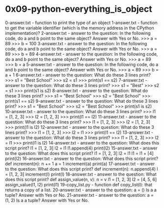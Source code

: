 # 0x09-python-everything_is_object

0-answer.txt - function to print the type of an object
1-answer.txt - function to get the variable identifier (which is the memory address in the CPython implementation)?
2-answer.txt - answer to the question:
                    In the following code, do a and b point to the same object? Answer with Yes or No.
                        >>> a = 89
                        >>> b = 100
3-answer.txt - answer to the question:
                    In the following code, do a and b point to the same object? Answer with Yes or No.
                        >>> a = 89
                        >>> b = 89
4-answer.txt - answer to the question:
                    In the following code, do a and b point to the same object? Answer with Yes or No.
                        >>> a = 89
                        >>> b = a
5-answer.txt - answer to the question:
                    In the following code, do a and b point to the same object? Answer with Yes or No.
                        >>> a = 89
                        >>> b = a + 1
6-answer.txt - answer to the question:
                    What do these 3 lines print?
                        >>> s1 = "Best School"
                        >>> s2 = s1
                        >>> print(s1 == s2)
7-answer.txt - answer to the question:
                    What do these 3 lines print?
                        >>> s1 = "Best"
                        >>> s2 = s1
                        >>> print(s1 is s2)
8-answer.txt - answer to the question:
                    What do these 3 lines print?
                        >>> s1 = "Best School"
                        >>> s2 = "Best School"
                        >>> print(s1 == s2)
9-answer.txt - answer to the question:
                   What do these 3 lines print?
                        >>> s1 = "Best School"
                        >>> s2 = "Best School"
                        >>> print(s1 is s2)
10-answer.txt - answer to the question:
                   What do these 3 lines print?
                        >>> l1 = [1, 2, 3]
                        >>> l2 = [1, 2, 3] 
                        >>> print(l1 == l2)
11-answer.txt - answer to the question:
                    What do these 3 lines print?
                        >>> l1 = [1, 2, 3]
                        >>> l2 = [1, 2, 3] 
                        >>> print(l1 is l2)
12-answer.txt - answer to the question:
                    What do these 3 lines print?
                        >>> l1 = [1, 2, 3]
                        >>> l2 = l1
                        >>> print(l1 == l2)
13-answer.txt - answer to the question:
                    What do these 3 lines print?
                        >>> l1 = [1, 2, 3]
                        >>> l2 = l1
                        >>> print(l1 is l2)
14-answer.txt - answer to the question:
                    What does this script print?
                        l1 = [1, 2, 3]
                        l2 = l1
                        l1.append(4)
                        print(l2)
15-answer.txt - answer to the question:
                    What does this script print?
                        l1 = [1, 2, 3]
                        l2 = l1
                        l1 = l1 + [4]
                        print(l2)
16-answer.txt - answer to the question:
                    What does this script print?
                        def increment(n):
                                n += 1
                            a = 1
                            increment(a)
                            print(a)
17-answer.txt - answer to the question:
                    What does this script print?
                        def increment(n):
                            n.append(4)
                        l = [1, 2, 3]
                        increment(l)
                        print(l)
18-answer.txt - answer to the question:
                    What does this script print?
                        def assign_value(n, v):
                            n = v
                        l1 = [1, 2, 3]
                        l2 = [4, 5, 6]
                        assign_value(l1, l2)
                        print(l1)
19-copy_list.py - function def copy_list(l): that returns a copy of a list.
20-answer.txt - answer to the question:
                    a = ()
                Is a a tuple? Answer with Yes or No.
21-answer.txt - answer to the question:
                    a = (1, 2)
                Is a a tuple? Answer with Yes or No.